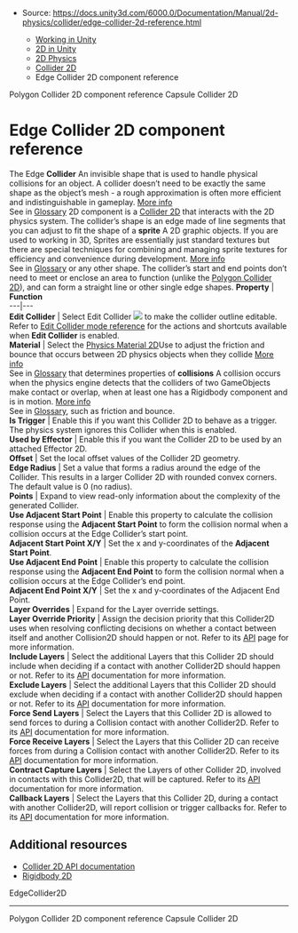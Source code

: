 * Source: https://docs.unity3d.com/6000.0/Documentation/Manual/2d-physics/collider/edge-collider-2d-reference.html

  * [Working in Unity](https://docs.unity3d.com/6000.0/Documentation/Manual/working-in-unity.html)
  * [2D in Unity](https://docs.unity3d.com/6000.0/Documentation/Manual/Unity2D.html)
  * [2D Physics](https://docs.unity3d.com/6000.0/Documentation/Manual/2d-physics/2d-physics.html)
  * [Collider 2D](https://docs.unity3d.com/6000.0/Documentation/Manual/2d-physics/collider/collider-2d-landing.html)
  * Edge Collider 2D component reference


[](https://docs.unity3d.com/6000.0/Documentation/Manual/2d-physics/collider/polygon-collider-2d-reference.html)
Polygon Collider 2D component reference
[](https://docs.unity3d.com/6000.0/Documentation/Manual/2d-physics/collider/capsule-collider/capsule-collider-2d-landing.html)
Capsule Collider 2D
# Edge Collider 2D component reference
The Edge **Collider** An invisible shape that is used to handle physical collisions for an object. A collider doesn’t need to be exactly the same shape as the object’s mesh - a rough approximation is often more efficient and indistinguishable in gameplay. [More info](https://docs.unity3d.com/6000.0/Documentation/Manual/CollidersOverview.html)  
See in [Glossary](https://docs.unity3d.com/6000.0/Documentation/Manual/Glossary.html#Collider) 2D component is a [Collider 2D](https://docs.unity3d.com/6000.0/Documentation/Manual/2d-physics/collider/collider-2d-landing.html) that interacts with the 2D physics system. The collider’s shape is an edge made of line segments that you can adjust to fit the shape of a **sprite** A 2D graphic objects. If you are used to working in 3D, Sprites are essentially just standard textures but there are special techniques for combining and managing sprite textures for efficiency and convenience during development. [More info](https://docs.unity3d.com/6000.0/Documentation/Manual/sprite/sprite-landing.html)  
See in [Glossary](https://docs.unity3d.com/6000.0/Documentation/Manual/Glossary.html#Sprite) or any other shape. The collider’s start and end points don’t need to meet or enclose an area to function (unlike the [Polygon Collider 2D](https://docs.unity3d.com/6000.0/Documentation/Manual/2d-physics/collider/polygon-collider-2d-reference.html)), and can form a straight line or other single edge shapes.
**Property** | **Function**  
---|---  
**Edit Collider** | Select Edit Collider ![](https://docs.unity3d.com/6000.0/Documentation/uploads/Main/polyline-icon.png) to make the collider outline editable. Refer to [Edit Collider mode reference](https://docs.unity3d.com/6000.0/Documentation/Manual/2d-physics/collider/edit-collider-mode-reference.html) for the actions and shortcuts available when **Edit Collider** is enabled.  
**Material** | Select the [Physics Material 2D](https://docs.unity3d.com/6000.0/Documentation/Manual/2d-physics/physics-material-2d-reference.html)Use to adjust the friction and bounce that occurs between 2D physics objects when they collide [More info](https://docs.unity3d.com/6000.0/Documentation/Manual/2d-physics/physics-material-2d-reference.html)  
See in [Glossary](https://docs.unity3d.com/6000.0/Documentation/Manual/Glossary.html#PhysicsMaterial2D) that determines properties of **collisions** A collision occurs when the physics engine detects that the colliders of two GameObjects make contact or overlap, when at least one has a Rigidbody component and is in motion. [More info](https://docs.unity3d.com/6000.0/Documentation/Manual/CollidersOverview.html)  
See in [Glossary](https://docs.unity3d.com/6000.0/Documentation/Manual/Glossary.html#Collision), such as friction and bounce.  
**Is Trigger** | Enable this if you want this Collider 2D to behave as a trigger. The physics system ignores this Collider when this is enabled.  
**Used by Effector** | Enable this if you want the Collider 2D to be used by an attached Effector 2D.  
**Offset** | Set the local offset values of the Collider 2D geometry.  
**Edge Radius** | Set a value that forms a radius around the edge of the Collider. This results in a larger Collider 2D with rounded convex corners. The default value is 0 (no radius).  
**Points** | Expand to view read-only information about the complexity of the generated Collider.  
**Use Adjacent Start Point** | Enable this property to calculate the collision response using the **Adjacent Start Point** to form the collision normal when a collision occurs at the Edge Collider’s start point.  
**Adjacent Start Point X/Y** | Set the x and y-coordinates of the **Adjacent Start Point**.  
**Use Adjacent End Point** | Enable this property to calculate the collision response using the **Adjacent End Point** to form the collision normal when a collision occurs at the Edge Collider’s end point.  
**Adjacent End Point X/Y** | Set the x and y-coordinates of the Adjacent End Point.  
**Layer Overrides** | Expand for the Layer override settings.  
**Layer Override Priority** | Assign the decision priority that this Collider2D uses when resolving conflicting decisions on whether a contact between itself and another Collision2D should happen or not. Refer to its [API](https://docs.unity3d.com/6000.0/Documentation/ScriptReference/Collider2D-layerOverridePriority.html) page for more information.  
**Include Layers** | Select the additional Layers that this Collider 2D should include when deciding if a contact with another Collider2D should happen or not. Refer to its [API](https://docs.unity3d.com/6000.0/Documentation/ScriptReference/Collider2D-includeLayers.html) documentation for more information.  
**Exclude Layers** | Select the additional Layers that this Collider 2D should exclude when deciding if a contact with another Collider2D should happen or not. Refer to its [API](https://docs.unity3d.com/6000.0/Documentation/ScriptReference/Collider2D-excludeLayers.html) documentation for more information.  
**Force Send Layers** | Select the Layers that this Collider 2D is allowed to send forces to during a Collision contact with another Collider2D. Refer to its [API](https://docs.unity3d.com/6000.0/Documentation/ScriptReference/Collider2D-forceSendLayers.html) documentation for more information.  
**Force Receive Layers** | Select the Layers that this Collider 2D can receive forces from during a Collision contact with another Collider2D. Refer to its [API](https://docs.unity3d.com/6000.0/Documentation/ScriptReference/Collider2D-forceReceiveLayers.html) documentation for more information.  
**Contract Capture Layers** | Select the Layers of other Collider 2D, involved in contacts with this Collider2D, that will be captured. Refer to its [API](https://docs.unity3d.com/6000.0/Documentation/ScriptReference/Collider2D-contactCaptureLayers.html) documentation for more information.  
**Callback Layers** | Select the Layers that this Collider 2D, during a contact with another Collider2D, will report collision or trigger callbacks for. Refer to its [API](https://docs.unity3d.com/6000.0/Documentation/ScriptReference/Collider2D-callbackLayers.html) documentation for more information.  
## Additional resources
  * [Collider 2D API documentation](https://docs.unity3d.com/6000.0/Documentation/ScriptReference/Collider2D.html)
  * [Rigidbody 2D](https://docs.unity3d.com/6000.0/Documentation/Manual/2d-physics/rigidbody/rigidbody-2d-landing.html)


EdgeCollider2D
* * *
[](https://docs.unity3d.com/6000.0/Documentation/Manual/2d-physics/collider/polygon-collider-2d-reference.html)
Polygon Collider 2D component reference
[](https://docs.unity3d.com/6000.0/Documentation/Manual/2d-physics/collider/capsule-collider/capsule-collider-2d-landing.html)
Capsule Collider 2D
